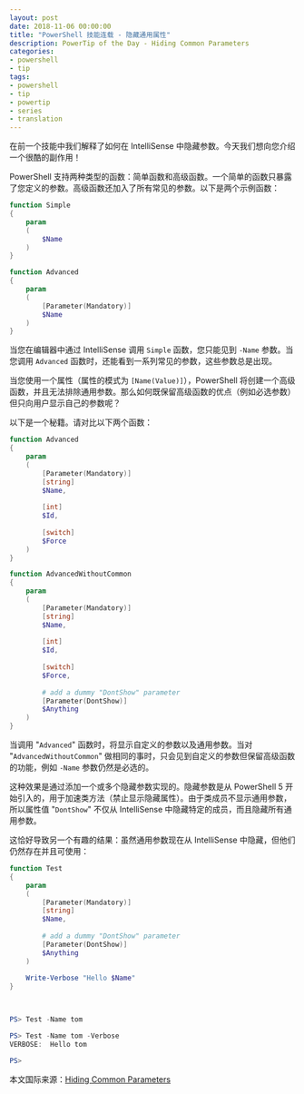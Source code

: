 ```yaml
---
layout: post
date: 2018-11-06 00:00:00
title: "PowerShell 技能连载 - 隐藏通用属性"
description: PowerTip of the Day - Hiding Common Parameters
categories:
- powershell
- tip
tags:
- powershell
- tip
- powertip
- series
- translation
---
```

在前一个技能中我们解释了如何在 IntelliSense 中隐藏参数。今天我们想向您介绍一个很酷的副作用！

PowerShell 支持两种类型的函数：简单函数和高级函数。一个简单的函数只暴露了您定义的参数。高级函数还加入了所有常见的参数。以下是两个示例函数：

```powershell
function Simple
{
    param
    (
        $Name
    )
}

function Advanced
{
    param
    (
        [Parameter(Mandatory)]
        $Name
    )
}
```

当您在编辑器中通过 IntelliSense 调用 `Simple` 函数，您只能见到 `-Name` 参数。当您调用 `Advanced` 函数时，还能看到一系列常见的参数，这些参数总是出现。

当您使用一个属性（属性的模式为 `[Name(Value)]`），PowerShell 将创建一个高级函数，并且无法排除通用参数。那么如何既保留高级函数的优点（例如必选参数）但只向用户显示自己的参数呢？

以下是一个秘籍。请对比以下两个函数：

```powershell
function Advanced
{
    param
    (
        [Parameter(Mandatory)]
        [string]
        $Name,
        
        [int]
        $Id,
        
        [switch]
        $Force
    )
}

function AdvancedWithoutCommon
{
    param
    (
        [Parameter(Mandatory)]
        [string]
        $Name,
        
        [int]
        $Id,
        
        [switch]
        $Force,
        
        # add a dummy "DontShow" parameter
        [Parameter(DontShow)]
        $Anything
    )
}
```

当调用 "`Advanced`" 函数时，将显示自定义的参数以及通用参数。当对 "`AdvancedWithoutCommon`" 做相同的事时，只会见到自定义的参数但保留高级函数的功能，例如 `-Name` 参数仍然是必选的。

这种效果是通过添加一个或多个隐藏参数实现的。隐藏参数是从 PowerShell 5 开始引入的，用于加速类方法（禁止显示隐藏属性）。由于类成员不显示通用参数，所以属性值 "`DontShow`" 不仅从 IntelliSense 中隐藏特定的成员，而且隐藏所有通用参数。

这恰好导致另一个有趣的结果：虽然通用参数现在从 IntelliSense 中隐藏，但他们仍然存在并且可使用：

```powershell
function Test
{
    param
    (
        [Parameter(Mandatory)]
        [string]
        $Name,
        
        # add a dummy "DontShow" parameter
        [Parameter(DontShow)]
        $Anything
    )
    
    Write-Verbose "Hello $Name"
}


    
PS> Test -Name tom

PS> Test -Name tom -Verbose
VERBOSE:  Hello tom

PS>
```

<!--more-->
本文国际来源：[Hiding Common Parameters](http://community.idera.com/database-tools/powershell/powertips/b/tips/posts/hiding-common-parameters)
